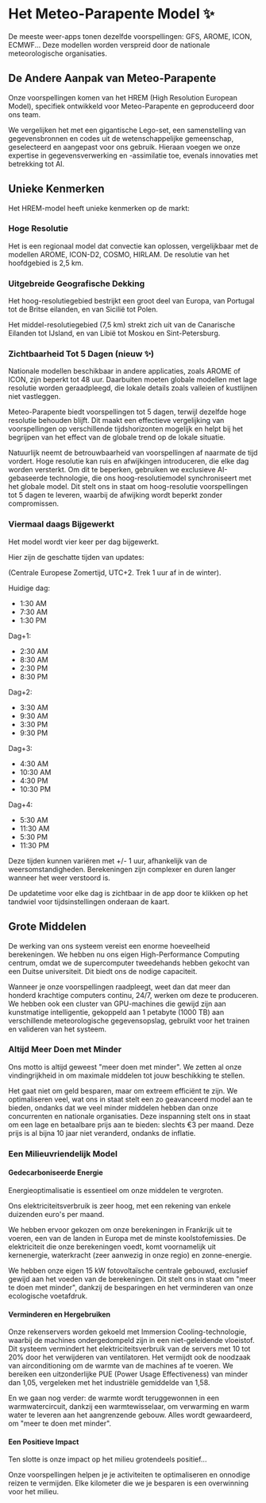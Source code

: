 # Het Meteo-Parapente Model ✨

De meeste weer-apps tonen dezelfde voorspellingen: GFS, AROME, ICON, ECMWF... Deze modellen worden verspreid door de nationale meteorologische organisaties.

## De Andere Aanpak van Meteo-Parapente

Onze voorspellingen komen van het HREM (High Resolution European Model), specifiek ontwikkeld voor Meteo-Parapente en geproduceerd door ons team.

We vergelijken het met een gigantische Lego-set, een samenstelling van gegevensbronnen en codes uit de wetenschappelijke gemeenschap, geselecteerd en aangepast voor ons gebruik. Hieraan voegen we onze expertise in gegevensverwerking en -assimilatie toe, evenals innovaties met betrekking tot AI.

## Unieke Kenmerken

Het HREM-model heeft unieke kenmerken op de markt:

### Hoge Resolutie

Het is een regionaal model dat convectie kan oplossen, vergelijkbaar met de modellen AROME, ICON-D2, COSMO, HIRLAM. De resolutie van het hoofdgebied is 2,5 km.

### Uitgebreide Geografische Dekking

Het hoog-resolutiegebied bestrijkt een groot deel van Europa, van Portugal tot de Britse eilanden, en van Sicilië tot Polen.

Het middel-resolutiegebied (7,5 km) strekt zich uit van de Canarische Eilanden tot IJsland, en van Libië tot Moskou en Sint-Petersburg.

### Zichtbaarheid Tot 5 Dagen (nieuw ✨)

Nationale modellen beschikbaar in andere applicaties, zoals AROME of ICON, zijn beperkt tot 48 uur. Daarbuiten moeten globale modellen met lage resolutie worden geraadpleegd, die lokale details zoals valleien of kustlijnen niet vastleggen.

Meteo-Parapente biedt voorspellingen tot 5 dagen, terwijl dezelfde hoge resolutie behouden blijft. Dit maakt een effectieve vergelijking van voorspellingen op verschillende tijdshorizonten mogelijk en helpt bij het begrijpen van het effect van de globale trend op de lokale situatie.

Natuurlijk neemt de betrouwbaarheid van voorspellingen af naarmate de tijd vordert. Hoge resolutie kan ruis en afwijkingen introduceren, die elke dag worden versterkt. Om dit te beperken, gebruiken we exclusieve AI-gebaseerde technologie, die ons hoog-resolutiemodel synchroniseert met het globale model. Dit stelt ons in staat om hoog-resolutie voorspellingen tot 5 dagen te leveren, waarbij de afwijking wordt beperkt zonder compromissen.

### Viermaal daags Bijgewerkt

Het model wordt vier keer per dag bijgewerkt.

Hier zijn de geschatte tijden van updates:

(Centrale Europese Zomertijd, UTC+2. Trek 1 uur af in de winter).

Huidige dag:

- 1:30 AM
- 7:30 AM
- 1:30 PM

Dag+1:

- 2:30 AM
- 8:30 AM
- 2:30 PM
- 8:30 PM

Dag+2:

- 3:30 AM
- 9:30 AM
- 3:30 PM
- 9:30 PM

Dag+3:

- 4:30 AM
- 10:30 AM
- 4:30 PM
- 10:30 PM

Dag+4:

- 5:30 AM
- 11:30 AM
- 5:30 PM
- 11:30 PM

Deze tijden kunnen variëren met +/- 1 uur, afhankelijk van de weersomstandigheden. Berekeningen zijn complexer en duren langer wanneer het weer verstoord is.

De updatetime voor elke dag is zichtbaar in de app door te klikken op het tandwiel voor tijdsinstellingen onderaan de kaart.

## Grote Middelen

De werking van ons systeem vereist een enorme hoeveelheid berekeningen. 
We hebben nu ons eigen High-Performance Computing centrum, omdat we de supercomputer tweedehands hebben gekocht van een Duitse universiteit.
 Dit biedt ons de nodige capaciteit.

Wanneer je onze voorspellingen raadpleegt, weet dan dat meer dan honderd krachtige computers continu, 24/7, werken om deze te produceren. We hebben ook een cluster van GPU-machines die gewijd zijn aan kunstmatige intelligentie, gekoppeld aan 1 petabyte (1000 TB) aan verschillende meteorologische gegevensopslag, gebruikt voor het trainen en valideren van het systeem.

### Altijd Meer Doen met Minder

Ons motto is altijd geweest "meer doen met minder". We zetten al onze vindingrijkheid in om maximale middelen tot jouw beschikking te stellen.

Het gaat niet om geld besparen, maar om extreem efficiënt te zijn. We optimaliseren veel, wat ons in staat stelt een zo geavanceerd model aan te bieden, ondanks dat we veel minder middelen hebben dan onze concurrenten en nationale organisaties. Deze inspanning stelt ons in staat om een lage en betaalbare prijs aan te bieden: slechts €3 per maand. Deze prijs is al bijna 10 jaar niet veranderd, ondanks de inflatie.

### Een Milieuvriendelijk Model

#### Gedecarboniseerde Energie

Energieoptimalisatie is essentieel om onze middelen te vergroten.

Ons elektriciteitsverbruik is zeer hoog, met een rekening van enkele duizenden euro's per maand.

We hebben ervoor gekozen om onze berekeningen in Frankrijk uit te voeren, een van de landen in Europa met de minste koolstofemissies. De elektriciteit die onze berekeningen voedt, komt voornamelijk uit kernenergie, waterkracht (zeer aanwezig in onze regio) en zonne-energie.

We hebben onze eigen 15 kW fotovoltaïsche centrale gebouwd, exclusief gewijd aan het voeden van de berekeningen. Dit stelt ons in staat om "meer te doen met minder", dankzij de besparingen en het verminderen van onze ecologische voetafdruk.

#### Verminderen en Hergebruiken

Onze rekenservers worden gekoeld met Immersion Cooling-technologie, waarbij de machines ondergedompeld zijn in een niet-geleidende vloeistof. Dit systeem vermindert het elektriciteitsverbruik van de servers met 10 tot 20% door het verwijderen van ventilatoren. Het vermijdt ook de noodzaak van airconditioning om de warmte van de machines af te voeren. We bereiken een uitzonderlijke PUE (Power Usage Effectiveness) van minder dan 1,05, vergeleken met het industriële gemiddelde van 1,58.

En we gaan nog verder: de warmte wordt teruggewonnen in een warmwatercircuit, dankzij een warmtewisselaar, om verwarming en warm water te leveren aan het aangrenzende gebouw. Alles wordt gewaardeerd, om "meer te doen met minder".

#### Een Positieve Impact

Ten slotte is onze impact op het milieu grotendeels positief...

Onze voorspellingen helpen je je activiteiten te optimaliseren en onnodige reizen te vermijden. Elke kilometer die we je besparen is een overwinning voor het milieu.